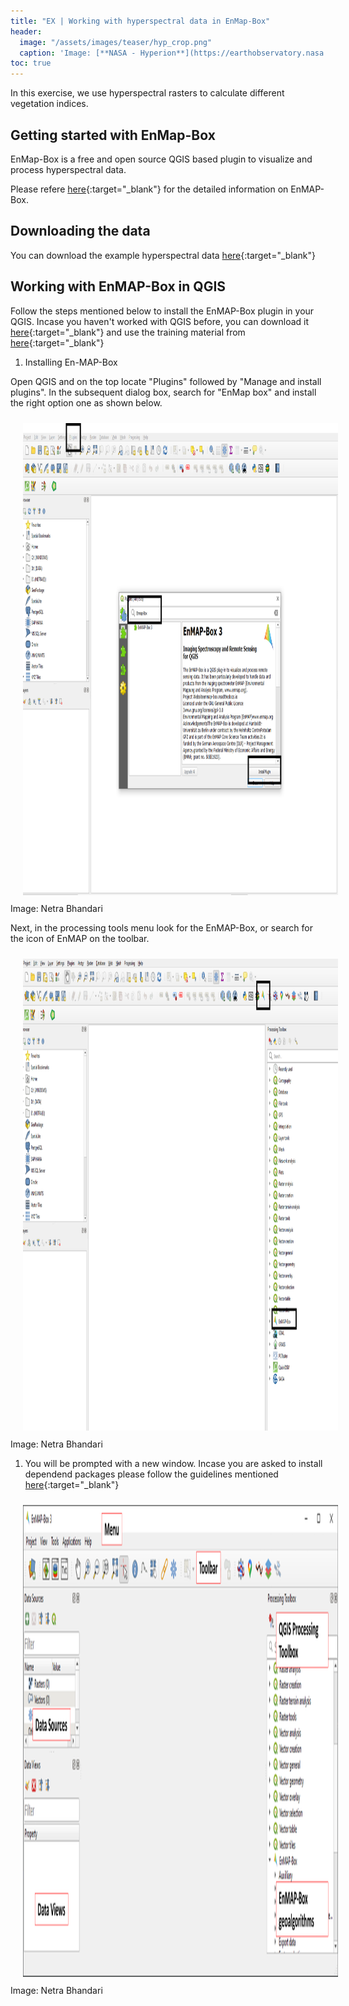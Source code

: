 ```yaml
---
title: "EX | Working with hyperspectral data in EnMap-Box"
header:
  image: "/assets/images/teaser/hyp_crop.png"
  caption: 'Image: [**NASA - Hyperion**](https://earthobservatory.nasa.gov/features/EO1Tenth/page3.php){:target="_blank"}'
toc: true
---
```


In this exercise, we use hyperspectral rasters to calculate different vegetation indices.
<!--more-->


## Getting started with EnMap-Box

EnMap-Box is a free and open source QGIS based plugin to visualize and process hyperspectral data. 

Please refere [here](https://www.enmap.org/data_tools/enmapbox/){:target="_blank"} for the detailed information on EnMAP-Box.

## Downloading the data 

You can download the example hyperspectral data [here](http://85.214.102.111/kili_data/){:target="_blank"}

## Working with EnMAP-Box in QGIS

Follow the steps mentioned below to install the EnMAP-Box plugin in your QGIS.
Incase you haven't worked with QGIS before, you can download it [here](https://www.qgis.org/en/site/forusers/download.html){:target="_blank"}
and use the training material from [here](https://docs.qgis.org/3.34/en/docs/training_manual/index.html){:target="_blank"}

1. Installing En-MAP-Box

Open QGIS and on the top locate "Plugins" followed by "Manage and install plugins". In the subsequent dialog box, search for "EnMap box" and install the right option one as shown below.

<img src="enamp_box_plugin.png" width="1280" height="755" align="centre" vspace="10" hspace="20">
Image: Netra Bhandari

Next, in the processing tools menu look for the EnMAP-Box, or search for the icon of EnMAP on the toolbar.

<img src="enamp_box_plugin_icon.png" width="1280" height="755" align="centre" vspace="10" hspace="20">
Image: Netra Bhandari

1. You will be prompted with a new window. 
Incase you are asked to install dependend packages please follow the guidelines mentioned [here](https://enmap-box.readthedocs.io/en/latest/usr_section/usr_installation.html){:target="_blank"}

<img src="enamp_box_gui.png" width="1280" height="755" align="centre" vspace="10" hspace="20">
Image: Netra Bhandari


